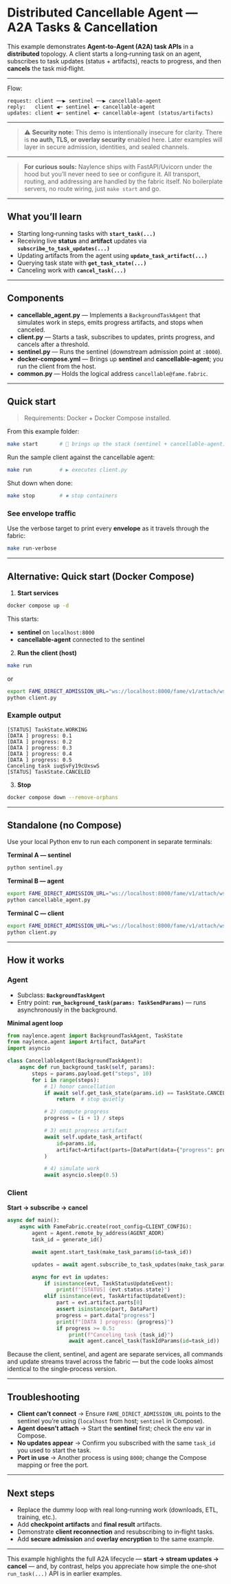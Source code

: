# Distributed Cancellable Agent — A2A Tasks & Cancellation

This example demonstrates **Agent‑to‑Agent (A2A) task APIs** in a **distributed** topology. A client starts a long‑running task on an agent, subscribes to task updates (status + artifacts), reacts to progress, and then **cancels** the task mid‑flight.

---
Flow:
```
request: client ──▶ sentinel ──▶ cancellable-agent
reply:   client ◀─ sentinel ◀─ cancellable-agent
updates: client ◀─ sentinel ◀─ cancellable-agent (status/artifacts)
```

---
> ⚠️ **Security note:** This demo is intentionally insecure for clarity. There is **no auth, TLS, or overlay security** enabled here. Later examples will layer in secure admission, identities, and sealed channels.

---
> **For curious souls:** Naylence ships with FastAPI/Uvicorn under the hood but you’ll never need to see or configure it. All transport, routing, and addressing are handled by the fabric itself. No boilerplate servers, no route wiring, just `make start` and go.
---

## What you’ll learn

* Starting long‑running tasks with **`start_task(...)`**
* Receiving live **status** and **artifact** updates via **`subscribe_to_task_updates(...)`**
* Updating artifacts from the agent using **`update_task_artifact(...)`**
* Querying task state with **`get_task_state(...)`**
* Canceling work with **`cancel_task(...)`**

---

## Components

* **cancellable\_agent.py** — Implements a `BackgroundTaskAgent` that simulates work in steps, emits progress artifacts, and stops when canceled.
* **client.py** — Starts a task, subscribes to updates, prints progress, and cancels after a threshold.
* **sentinel.py** — Runs the sentinel (downstream admission point at `:8000`).
* **docker-compose.yml** — Brings up **sentinel** and **cancellable-agent**; you run the client from the host.
* **common.py** — Holds the logical address `cancellable@fame.fabric`.

---

## Quick start

> Requirements: Docker + Docker Compose installed.

From this example folder:

```bash
make start       # 🚀 brings up the stack (sentinel + cancellable-agent)
```

Run the sample client against the cancellable agent:

```bash
make run         # ▶️ executes client.py
```

Shut down when done:

```bash
make stop        # ⏹ stop containers
```

### See envelope traffic

Use the verbose target to print every **envelope** as it travels through the fabric:

```bash
make run-verbose
```

---

## Alternative: Quick start (Docker Compose)

1. **Start services**

```bash
docker compose up -d
```

This starts:

* **sentinel** on `localhost:8000`
* **cancellable-agent** connected to the sentinel

2. **Run the client (host)**

```bash
make run
```

or 

```bash
export FAME_DIRECT_ADMISSION_URL="ws://localhost:8000/fame/v1/attach/ws/downstream"
python client.py
```

### Example output

```
[STATUS] TaskState.WORKING
[DATA ] progress: 0.1
[DATA ] progress: 0.2
[DATA ] progress: 0.3
[DATA ] progress: 0.4
[DATA ] progress: 0.5
Canceling task iuqSvFy19cUxswS
[STATUS] TaskState.CANCELED
```

3. **Stop**

```bash
docker compose down --remove-orphans
```

---

## Standalone (no Compose)

Use your local Python env to run each component in separate terminals:

**Terminal A — sentinel**

```bash
python sentinel.py
```

**Terminal B — agent**

```bash
export FAME_DIRECT_ADMISSION_URL="ws://localhost:8000/fame/v1/attach/ws/downstream"
python cancellable_agent.py
```

**Terminal C — client**

```bash
export FAME_DIRECT_ADMISSION_URL="ws://localhost:8000/fame/v1/attach/ws/downstream"
python client.py
```

---

## How it works

### Agent

* Subclass: **`BackgroundTaskAgent`**
* Entry point: **`run_background_task(params: TaskSendParams)`** — runs asynchronously in the background.

**Minimal agent loop**

```python
from naylence.agent import BackgroundTaskAgent, TaskState
from naylence.agent import Artifact, DataPart
import asyncio

class CancellableAgent(BackgroundTaskAgent):
    async def run_background_task(self, params):
        steps = params.payload.get("steps", 10)
        for i in range(steps):
            # 1) honor cancellation
            if await self.get_task_state(params.id) == TaskState.CANCELED:
                return  # stop quietly

            # 2) compute progress
            progress = (i + 1) / steps

            # 3) emit progress artifact
            await self.update_task_artifact(
                id=params.id,
                artifact=Artifact(parts=[DataPart(data={"progress": progress})]),
            )

            # 4) simulate work
            await asyncio.sleep(0.5)
```

### Client

**Start → subscribe → cancel**

```python
async def main():
    async with FameFabric.create(root_config=CLIENT_CONFIG):
        agent = Agent.remote_by_address(AGENT_ADDR)
        task_id = generate_id()

        await agent.start_task(make_task_params(id=task_id))

        updates = await agent.subscribe_to_task_updates(make_task_params(id=task_id))

        async for evt in updates:
            if isinstance(evt, TaskStatusUpdateEvent):
                print(f"[STATUS] {evt.status.state}")
            elif isinstance(evt, TaskArtifactUpdateEvent):
                part = evt.artifact.parts[0]
                assert isinstance(part, DataPart)
                progress = part.data["progress"]
                print(f"[DATA ] progress: {progress}")
                if progress >= 0.5:
                    print(f"Canceling task {task_id}")
                    await agent.cancel_task(TaskIdParams(id=task_id))
```

Because the client, sentinel, and agent are separate services, all commands and update streams travel across the fabric — but the code looks almost identical to the single‑process version.

---

## Troubleshooting

* **Client can’t connect** → Ensure `FAME_DIRECT_ADMISSION_URL` points to the sentinel you’re using (`localhost` from host; `sentinel` in Compose).
* **Agent doesn’t attach** → Start the **sentinel** first; check the env var in Compose.
* **No updates appear** → Confirm you subscribed with the same `task_id` you used to start the task.
* **Port in use** → Another process is using `8000`; change the Compose mapping or free the port.

---

## Next steps

* Replace the dummy loop with real long‑running work (downloads, ETL, training, etc.).
* Add **checkpoint artifacts** and **final result** artifacts.
* Demonstrate **client reconnection** and resubscribing to in‑flight tasks.
* Add **secure admission** and **overlay encryption** to the same example.

---

This example highlights the full A2A lifecycle — **start → stream updates → cancel** — and, by contrast, helps you appreciate how simple the one‑shot `run_task(...)` API is in earlier examples.
